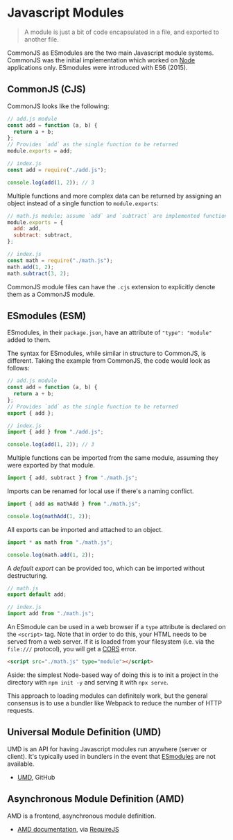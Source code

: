 # Javascript Modules

> A module is just a bit of code encapsulated in a file, and exported to another
> file.

CommonJS as ESmodules are the two main Javascript module systems. CommonJS was
the initial implementation which worked on [Node](programming/languages/node.md)
applications only. ESmodules were introduced with ES6 (2015).

## CommonJS (CJS)

CommonJS looks like the following:

```javascript
// add.js module
const add = function (a, b) {
  return a + b;
};
// Provides `add` as the single function to be returned
module.exports = add;

// index.js
const add = require("./add.js");

console.log(add(1, 2)); // 3
```

Multiple functions and more complex data can be returned by assigning an object
instead of a single function to `module.exports`:

```javascript
// math.js module; assume `add` and `subtract` are implemented functions
module.exports = {
  add: add,
  subtract: subtract,
};

// index.js
const math = require("./math.js");
math.add(1, 2);
math.subtract(3, 2);
```

CommonJS module files can have the `.cjs` extension to explicitly denote them as
a CommonJS module.

## ESmodules (ESM)

ESmodules, in their `package.json`, have an attribute of `"type": "module"`
added to them.

The syntax for ESmodules, while similar in structure to CommonJS, is different.
Taking the example from CommonJS, the code would look as follows:

```javascript
// add.js module
const add = function (a, b) {
  return a + b;
};
// Provides `add` as the single function to be returned
export { add };

// index.js
import { add } from "./add.js";

console.log(add(1, 2)); // 3
```

Multiple functions can be imported from the same module, assuming they were
exported by that module.

```javascript
import { add, subtract } from "./math.js";
```

Imports can be renamed for local use if there's a naming conflict.

```javascript
import { add as mathAdd } from "./math.js";

console.log(mathAdd(1, 2));
```

All exports can be imported and attached to an object.

```javascript
import * as math from "./math.js";

console.log(math.add(1, 2));
```

A _default export_ can be provided too, which can be imported without
destructuring.

```javascript
// math.js
export default add;

// index.js
import add from "./math.js";
```

An ESmodule can be used in a web browser if a `type` attribute is declared on
the `<script>` tag. Note that in order to do this, your HTML needs to be served
from a web server. If it is loaded from your filesystem (i.e. via the `file:///`
protocol), you will get a [CORS](programming/cors.md) error.

```html
<script src="./math.js" type="module"></script>
```

Aside: the simplest Node-based way of doing this is to init a project in the
directory with `npm init -y` and serving it with `npx serve`.

This approach to loading modules can definitely work, but the general consensus
is to use a bundler like Webpack to reduce the number of HTTP requests.

## Universal Module Definition (UMD)

UMD is an API for having Javascript modules run anywhere (server or client).
It's typically used in bundlers in the event that [ESmodules](#esmodules-esm)
are not available.

- [UMD](https://github.com/umdjs/umd/), GitHub

## Asynchronous Module Definition (AMD)

AMD is a frontend, asynchronous module definition.

- [AMD documentation](https://requirejs.org/docs/whyamd.html), via
  [RequireJS](https://requirejs.org/)
